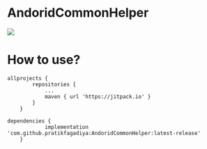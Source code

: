 # AndoridCommonHelper

[![](https://jitpack.io/v/pratikfagadiya/AndoridCommonHelper.svg)](https://jitpack.io/#pratikfagadiya/AndoridCommonHelper)

# How to use?

```
allprojects {
		repositories {
			...
			maven { url 'https://jitpack.io' }
		}
	}
```

```
dependencies {
	        implementation 'com.github.pratikfagadiya:AndoridCommonHelper:latest-release'
	}
```
